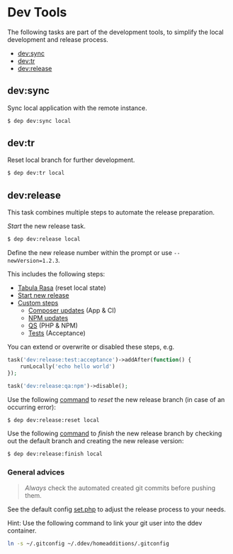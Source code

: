 # Dev Tools

The following tasks are part of the development tools, to simplify the local development and release process.

- [dev:sync](#sync)
- [dev:tr](#tabula-rasa)
- [dev:release](#release)

<a name="sync"></a>
## dev:sync

Sync local application with the remote instance.
```bash
$ dep dev:sync local
```

<a name="tabula-rasa"></a>
## dev:tr

Reset local branch for further development.
```bash
$ dep dev:tr local
```

<a name="release"></a>
## dev:release

This task combines multiple steps to automate the release preparation.

*Start* the new release task.

```bash
$ dep dev:release local
```

Define the new release number within the prompt or use `--newVersion=1.2.3`.

This includes the following steps:

- [Tabula Rasa](#tabula-rasa) (reset local state)
- [Start new release](../deployer/dev/task/start_new_release.php)
- [Custom steps](../deployer/dev/task/release.php#L17)
  - [Composer updates](../deployer/dev/task/composer_update.php) (App & CI)
  - [NPM updates](../deployer/dev/task/npm_update.php)
  - [QS](../deployer/dev/task/qa.php) (PHP & NPM)
  - [Tests](../deployer/dev/task/test.php) (Acceptance)

You can extend or overwrite or disabled these steps, e.g.

```php
task('dev:release:test:acceptance')->addAfter(function() {
    runLocally('echo hello world')
});

task('dev:release:qa:npm')->disable();
```


Use the following [command](../deployer/dev/task/release_reset.php) to *reset* the new release branch (in case of an occurring error):

```bash
$ dep dev:release:reset local
```

Use the following [command](../deployer/dev/task/release_finish.php) to *finish* the new release branch by checking out the default branch and creating the new release version:

```bash
$ dep dev:release:finish local
```

### General advices

> *Always* check the automated created git commits before pushing them. 

See the default config [set.php](../deployer/dev/config/set.php) to adjust the release process to your needs.

Hint: Use the following command to link your git user into the ddev container.

```bash
ln -s ~/.gitconfig ~/.ddev/homeadditions/.gitconfig
```
